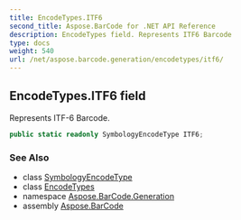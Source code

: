 ```yaml
---
title: EncodeTypes.ITF6
second_title: Aspose.BarCode for .NET API Reference
description: EncodeTypes field. Represents ITF6 Barcode
type: docs
weight: 540
url: /net/aspose.barcode.generation/encodetypes/itf6/
---
```

## EncodeTypes.ITF6 field

Represents ITF-6 Barcode.

```csharp
public static readonly SymbologyEncodeType ITF6;
```

### See Also

* class [SymbologyEncodeType](../../symbologyencodetype/)
* class [EncodeTypes](../)
* namespace [Aspose.BarCode.Generation](../../encodetypes/)
* assembly [Aspose.BarCode](../../../)


